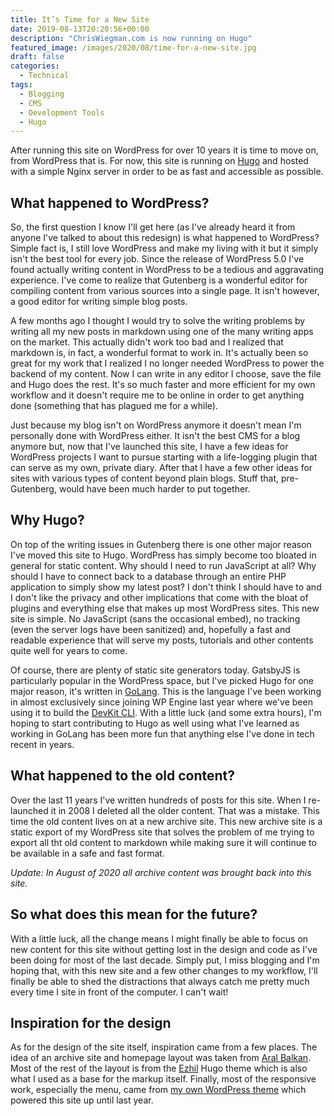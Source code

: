 ```yaml
---
title: It’s Time for a New Site
date: 2019-08-13T20:20:56+00:00
description: "ChrisWiegman.com is now running on Hugo"
featured_image: /images/2020/08/time-for-a-new-site.jpg
draft: false
categories:
  - Technical
tags:
  - Blogging
  - CMS
  - Development Tools
  - Hugo
---
```


After running this site on WordPress for over 10 years it is time to move on, from WordPress that is. For now, this site is running on [Hugo](https://gohugo.io/ "The Hugo static site generator") and hosted with a simple Nginx server in order to be as fast and accessible as possible.

## What happened to WordPress?

So, the first question I know I'll get here (as I've already heard it from anyone I've talked to about this redesign) is what happened to WordPress? Simple fact is, I still love WordPress and make my living with it but it simply isn't the best tool for every job. Since the release of WordPress 5.0 I've found actually writing content in WordPress to be a tedious and aggravating experience. I've come to realize that Gutenberg is a wonderful editor for compiling content from various sources into a single page. It isn't however, a good editor for writing simple blog posts.

A few months ago I thought I would try to solve the writing problems by writing all my new posts in markdown using one of the many writing apps on the market. This actually didn't work too bad and I realized that markdown is, in fact, a wonderful format to work in. It's actually been so great for my work that I realized I no longer needed WordPress to power the backend of my content. Now I can write in any editor I choose, save the file and Hugo does the rest. It's so much faster and more efficient for my own workflow and it doesn't require me to be online in order to get anything done (something that has plagued me for a while).

Just because my blog isn't on WordPress anymore it doesn't mean I'm personally done with WordPress either. It isn't the best CMS for a blog anymore but, now that I've launched this site, I have a few ideas for WordPress projects I want to pursue starting with a life-logging plugin that can serve as my own, private diary. After that I have a few other ideas for sites with various types of content beyond plain blogs. Stuff that, pre-Gutenberg, would have been much harder to put together.

## Why Hugo?

On top of the writing issues in Gutenberg there is one other major reason I've moved this site to Hugo. WordPress has simply become too bloated in general for static content. Why should I need to run JavaScript at all? Why should I have to connect back to a database through an entire PHP application to simply show my latest post? I don't think I should have to and I don't like the privacy and other implications that come with the bloat of plugins and everything else that makes up most WordPress sites. This new site is simple. No JavaScript (sans the occasional embed), no tracking (even the server logs have been sanitized) and, hopefully a fast and readable experience that will serve my posts, tutorials and other contents quite well for years to come.

Of course, there are plenty of static site generators today. GatsbyJS is particularly popular in the WordPress space, but I've picked Hugo for one major reason, it's written in [GoLang](https://golang.org/ "GoLang programming language"). This is the language I've been working in almost exclusively since joining WP Engine last year where we've been using it to build the [DevKit CLI](https://wpengine.com/devkit/ "WP Engine's DevKit local development environment"). With a little luck (and some extra hours), I'm hoping to start contributing to Hugo as well using what I've learned as working in GoLang has been more fun that anything else I've done in tech recent in years.

## What happened to the old content?

Over the last 11 years I've written hundreds of posts for this site. When I re-launched it in 2008 I deleted all the older content. That was a mistake. This time the old content lives on at a new archive site. This new archive site is a static export of my WordPress site that solves the problem of me trying to export all tht old content to markdown while making sure it will continue to be available in a safe and fast format.

_Update: In August of 2020 all archive content was brought back into this site._

## So what does this mean for the future?

With a little luck, all the change means I might finally be able to focus on new content for this site without getting lost in the design and code as I've been doing for most of the last decade. Simply put, I miss blogging and I'm hoping that, with this new site and a few other changes to my workflow, I'll finally be able to shed the distractions that always catch me pretty much every time I site in front of the computer. I can't wait!

## Inspiration for the design

As for the design of the site itself, inspiration came from a few places. The idea of an archive site and homepage layout was taken from [Aral Balkan](https://ar.al "Aral Balkan"). Most of the rest of the layout is from the [Ezhil](https://github.com/vividvilla/ezhil "Ezhil Hugo theme") Hugo theme which is also what I used as a base for the markup itself. Finally, most of the responsive work, especially the menu, came from [my own WordPress theme](https://gitea.chriswiegman.com/chriswiegman/chriswiegman-theme "the old ChrisWiegman.com WordPress theme") which powered this site up until last year.